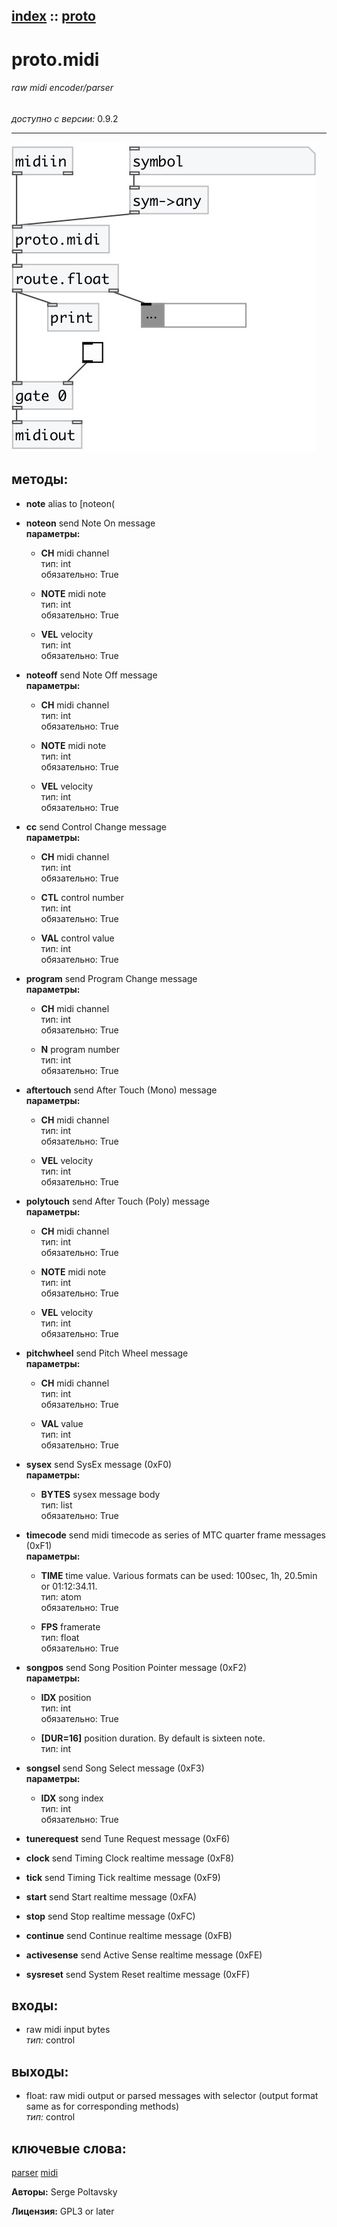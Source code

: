 [index](index.html) :: [proto](category_proto.html)
---

# proto.midi

###### raw midi encoder/parser

*доступно с версии:* 0.9.2

---




[![example](../examples/img/proto.midi.jpg)](../examples/pd/proto.midi.pd)





## методы:

* **note**
alias to [noteon(<br>

* **noteon**
send Note On message<br>
  __параметры:__
  - **CH** midi channel<br>
    тип: int <br>
    обязательно: True <br>

  - **NOTE** midi note<br>
    тип: int <br>
    обязательно: True <br>

  - **VEL** velocity<br>
    тип: int <br>
    обязательно: True <br>

* **noteoff**
send Note Off message<br>
  __параметры:__
  - **CH** midi channel<br>
    тип: int <br>
    обязательно: True <br>

  - **NOTE** midi note<br>
    тип: int <br>
    обязательно: True <br>

  - **VEL** velocity<br>
    тип: int <br>
    обязательно: True <br>

* **cc**
send Control Change message<br>
  __параметры:__
  - **CH** midi channel<br>
    тип: int <br>
    обязательно: True <br>

  - **CTL** control number<br>
    тип: int <br>
    обязательно: True <br>

  - **VAL** control value<br>
    тип: int <br>
    обязательно: True <br>

* **program**
send Program Change message<br>
  __параметры:__
  - **CH** midi channel<br>
    тип: int <br>
    обязательно: True <br>

  - **N** program number<br>
    тип: int <br>
    обязательно: True <br>

* **aftertouch**
send After Touch (Mono) message<br>
  __параметры:__
  - **CH** midi channel<br>
    тип: int <br>
    обязательно: True <br>

  - **VEL** velocity<br>
    тип: int <br>
    обязательно: True <br>

* **polytouch**
send After Touch (Poly) message<br>
  __параметры:__
  - **CH** midi channel<br>
    тип: int <br>
    обязательно: True <br>

  - **NOTE** midi note<br>
    тип: int <br>
    обязательно: True <br>

  - **VEL** velocity<br>
    тип: int <br>
    обязательно: True <br>

* **pitchwheel**
send Pitch Wheel message<br>
  __параметры:__
  - **CH** midi channel<br>
    тип: int <br>
    обязательно: True <br>

  - **VAL** value<br>
    тип: int <br>
    обязательно: True <br>

* **sysex**
send SysEx message (0xF0)<br>
  __параметры:__
  - **BYTES** sysex message body<br>
    тип: list <br>
    обязательно: True <br>

* **timecode**
send midi timecode as series of MTC quarter frame messages (0xF1)<br>
  __параметры:__
  - **TIME** time value. Various formats can be used: 100sec, 1h, 20.5min or 01:12:34.11.<br>
    тип: atom <br>
    обязательно: True <br>

  - **FPS** framerate<br>
    тип: float <br>
    обязательно: True <br>

* **songpos**
send Song Position Pointer message (0xF2)<br>
  __параметры:__
  - **IDX** position<br>
    тип: int <br>
    обязательно: True <br>

  - **[DUR=16]** position duration. By default is sixteen note.<br>
    тип: int <br>

* **songsel**
send Song Select message (0xF3)<br>
  __параметры:__
  - **IDX** song index<br>
    тип: int <br>
    обязательно: True <br>

* **tunerequest**
send Tune Request message (0xF6)<br>

* **clock**
send Timing Clock realtime message (0xF8)<br>

* **tick**
send Timing Tick realtime message (0xF9)<br>

* **start**
send Start realtime message (0xFA)<br>

* **stop**
send Stop realtime message (0xFC)<br>

* **continue**
send Continue realtime message (0xFB)<br>

* **activesense**
send Active Sense realtime message (0xFE)<br>

* **sysreset**
send System Reset realtime message (0xFF)<br>






## входы:

* raw midi input bytes<br>
_тип:_ control



## выходы:

* float: raw midi output or parsed messages with selector (output format same as for corresponding methods)<br>
_тип:_ control



## ключевые слова:

[parser](keywords/parser.html)
[midi](keywords/midi.html)






**Авторы:** Serge Poltavsky




**Лицензия:** GPL3 or later





